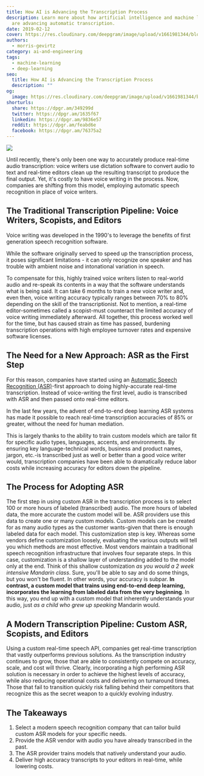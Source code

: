 ```yaml
---
title: How AI is Advancing the Transcription Process
description: Learn more about how artificial intelligence and machine learning
  are advancing automatic transcription.
date: 2019-02-12
cover: https://res.cloudinary.com/deepgram/image/upload/v1661981344/blog/how-ai-is-advancing-the-transcription-process/how-ai-is-advancing-the-transcription-process-blog.jpg
authors:
  - morris-gevirtz
category: ai-and-engineering
tags:
  - machine-learning
  - deep-learning
seo:
  title: How AI is Advancing the Transcription Process
  description: ""
og:
  image: https://res.cloudinary.com/deepgram/image/upload/v1661981344/blog/how-ai-is-advancing-the-transcription-process/how-ai-is-advancing-the-transcription-process-blog.jpg
shorturls:
  share: https://dpgr.am/349299d
  twitter: https://dpgr.am/1635f67
  linkedin: https://dpgr.am/9836e57
  reddit: https://dpgr.am/feabd6e
  facebook: https://dpgr.am/76375a2
---
```

![](https://images.unsplash.com/photo-1522165078649-823cf4dbaf46?ixlib=rb-1.2.1&ixid=eyJhcHBfaWQiOjEyMDd9&auto=format&fit=crop&w=2250&q=80) 

Until recently, there's only been one way to accurately produce real-time audio transcription: voice writers use dictation software to convert audio to text and real-time editors clean up the resulting transcript to produce the final output. Yet, it's costly to have voice writing in the process. Now, companies are shifting from this model, employing automatic speech recognition in place of voice writers.

## The Traditional Transcription Pipeline: Voice Writers, Scopists, and Editors

Voice writing was developed in the 1990's to leverage the benefits of first generation speech recognition software.

While the software originally served to speed up the transcription process, it poses significant limitations - it can only recognize one speaker and has trouble with ambient noise and intonational variation in speech.

To compensate for this, highly trained voice writers listen to real-world audio and re-speak its contents in a way that the software understands what is being said. It can take 6 months to train a new voice writer and, even then, voice writing accuracy typically ranges between 70% to 80% depending on the skill of the transcriptionist. Not to mention, a real-time editor-sometimes called a scopist-must counteract the limited accuracy of voice writing immediately afterward. All together, this process worked well for the time, but has caused strain as time has passed, burdening transcription operations with high employee turnover rates and expensive software licenses.

## The Need for a New Approach: ASR as the First Step

For this reason, companies have started using an [Automatic Speech Recognition (ASR)](https://sweet-pie-c52a63-blog.netlify.app/what-is-asr/)-first approach to doing highly-accurate real-time transcription. Instead of voice-writing the first level, audio is transcribed with ASR and then passed onto real-time editors.

In the last few years, the advent of end-to-end deep learning ASR systems has made it possible to reach real-time transcription accuracies of 85% or greater, without the need for human mediation.

This is largely thanks to the ability to train custom models which are tailor fit for specific audio types, languages, accents, and environments. By ensuring key language-technical words, business and product names, jargon, etc.-is transcribed just as well or better than a good voice writer would, transcription companies have been able to dramatically reduce labor costs while increasing accuracy for editors down the pipeline.

## The Process for Adopting ASR

The first step in using custom ASR in the transcription process is to select 100 or more hours of labeled (transcribed) audio. The more hours of labeled data, the more accurate the custom model will be. ASR providers use this data to create one or many custom models. Custom models can be created for as many audio types as the customer wants-given that there is enough labeled data for each model. This customization step is key. Whereas some vendors define customization loosely, evaluating the various outputs will tell you which methods are most effective. Most vendors maintain a traditional speech recognition infrastructure that involves four separate steps. In this case, customization is a shallow layer of understanding added to the model only at the end. Think of this shallow customization *as you would a 2 week intensive Mandarin class*. Sure, you'll be able to say and do some things, but you won't be fluent. In other words, your accuracy is subpar. **In contrast, a custom model that trains using end-to-end deep learning, incorporates the learning from labeled data from the very beginning**. In this way, you end up with a custom model that inherently understands your audio, just *as a child who grew up speaking* Mandarin would.

## A Modern Transcription Pipeline: Custom ASR, Scopists, and Editors

Using a custom real-time speech API, companies get real-time transcription that vastly outperforms previous solutions. As the transcription industry continues to grow, those that are able to consistently compete on accuracy, scale, and cost will thrive. Clearly, incorporating a high performing ASR solution is necessary in order to achieve the highest levels of accuracy, while also reducing operational costs and delivering on turnaround times. Those that fail to transition quickly risk falling behind their competitors that recognize this as the secret weapon to a quickly evolving industry.

## The Takeaways

1. Select a modern speech recognition company that can tailor build custom ASR models for your specific needs.
2. Provide the ASR vendor with audio you have already transcribed in the past.
3. The ASR provider trains models that natively understand your audio.
4. Deliver high accuracy transcripts to your editors in real-time, while lowering costs.